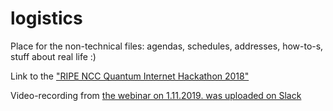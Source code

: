 # logistics
Place for the non-technical files: agendas, schedules, addresses, how-to-s, stuff about real life :) 

Link to the ["RIPE NCC Quantum Internet Hackathon 2018"]([https://github.com/RIPE-Atlas-Community/ripe-atlas-community-contrib#projects-at-quantum-internet-hackathon)

Video-recording from [the webinar on 1.11.2019. was uploaded on Slack]([https://peqihackathon.slack.com/files/UN6CGNGVA/FPP42LSP4/webinar-recording-intro-to-hackathons-peqi-1st-november.mkv)
